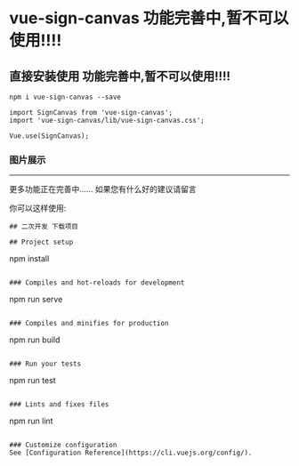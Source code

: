 # vue-sign-canvas  功能完善中,暂不可以使用!!!!



## 直接安装使用 功能完善中,暂不可以使用!!!!
```
npm i vue-sign-canvas --save
```
```
import SignCanvas from 'vue-sign-canvas';
import 'vue-sign-canvas/lib/vue-sign-canvas.css';

Vue.use(SignCanvas);
```
### 图片展示 
---
更多功能正在完善中......
如果您有什么好的建议请留言

你可以这样使用: 

```
## 二次开发 下载项目

## Project setup
```
npm install
```

### Compiles and hot-reloads for development
```
npm run serve
```

### Compiles and minifies for production
```
npm run build
```

### Run your tests
```
npm run test
```

### Lints and fixes files
```
npm run lint
```

### Customize configuration
See [Configuration Reference](https://cli.vuejs.org/config/).
